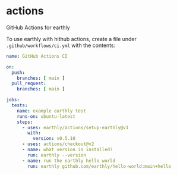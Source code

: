 # actions
GitHub Actions for earthly

To use earthly with hithub actions, create a file under `.github/workflows/ci.yml` with the contents:

```yml
name: GitHub Actions CI

on:
  push:
    branches: [ main ]
  pull_request:
    branches: [ main ]

jobs:
  tests:
    name: example earthly test
    runs-on: ubuntu-latest
    steps:
      - uses: earthly/actions/setup-earthly@v1
        with:
          version: v0.5.10
      - uses: actions/checkout@v2
      - name: what version is installed?
        run: earthly --version
      - name: run the earthly hello world
        run: earthly github.com/earthly/hello-world:main+hello
```

